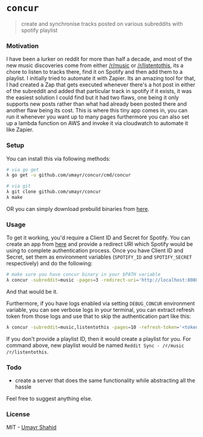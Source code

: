 # `concur`
>create and synchronise tracks posted on various subreddits with spotify playlist

### Motivation
I have been a lurker on reddit for more than half a decade, and most of the new music discoveries come from either
[/r/music](https://reddit.com/r/music) or [/r/listentothis](https://reddit.com/r/listentothis), its a chore to listen 
to tracks there, find it on Spotify and then add them to a playlist. I initially tried to automate it with Zapier. 
Its an amazing tool for that, I had created a Zap that gets executed whenever there's a hot post in either of the 
subreddit and added that particular track in spotify if it exists, it was the easiest solution I could find but it
had two flaws, one being it only supports new posts rather than what had already been posted there and another flaw
being its cost. This is where this tiny app comes in, you can run it whenever you want up to many pages furthermore
you can also set up a lambda function on AWS and invoke it via cloudwatch to automate it like Zapier.

### Setup
You can install this via following methods:
```bash
# via go get
λ go get -u github.com/umayr/concur/cmd/concur

# via git
λ git clone github.com/umayr/concur
λ make
```

OR you can simply download prebuild binaries from [here](https://github.com/umayr/concur/releases).

### Usage
To get it working, you'd require a Client ID and Secret for Spotify. You can create an app from [here](https://beta.developer.spotify.com)
and provide a redirect URI which Spotify would be using to complete authentication process. Once you have Client ID and
Secret, set them as environment variables (`SPOTIFY_ID` and `SPOTIFY_SECRET` respectively) and do the following:
```bash
# make sure you have concur binary in your $PATH variable
λ concur -subreddit=music -pages=3 -redirect-uri='http://localhost:8080/callback' -playlist-id=4WftiOQe0gRuis2AfKF3VS
```
And that would be it.

Furthermore, if you have logs enabled via setting `DEBUG_CONCUR` environment variable, you can see verbose logs in your
terminal, you can extract refresh token from those logs and use that to skip the authentication part like this:
```bash
λ concur -subreddit=music,listentothis -pages=10 -refresh-token='<token>'
```
If you don't provide a playlist ID, then it would create a playlist for you. For command above, new playlist would be
named `Reddit Sync - /r/music /r/listentothis`.

### Todo
- create a server that does the same functionality while abstracting all the hassle

Feel free to suggest anything else. 

### License
MIT - [Umayr Shahid](mailto:umayr.shahid@gmail.com)
